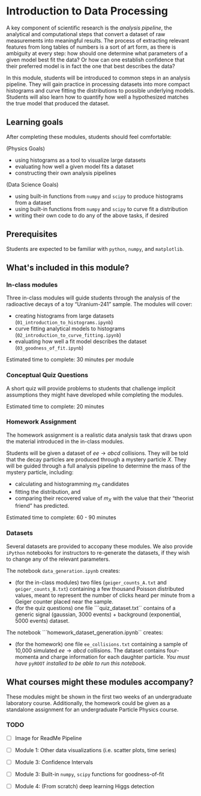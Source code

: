 # Introduction to Data Processing

A key component of scientific research is the *analysis pipeline*, the analytical and computational steps that convert a dataset of raw measurements into meaningful results. The process of extracting relevant features from long tables of numbers is a sort of art form, as there is ambiguity at every step: how should one determine what parameters of a given model best fit the data? Or how can one establish confidence that their preferred model is in fact the one that best describes the data?

In this module, students will be introduced to common steps in an analysis pipeline. They will gain practice in processing datasets into more compact histograms and curve fitting the distributions to possible underlying models. Students will also learn how to quantify how well a hypothesized matches the true model that produced the dataset. 

## Learning goals

After completing these modules, students should feel comfortable:

(Physics Goals)
- using histograms as a tool to visualize large datasets
- evaluating how well a given model fits a dataset
- constructing their own analysis pipelines

(Data Science Goals)
- using built-in functions from ```numpy``` and ```scipy``` to produce histograms from a dataset
- using built-in functions from ```numpy``` and ```scipy``` to curve fit a distribution
- writing their own code to do any of the above tasks, if desired

## Prerequisites

Students are expected to be familiar with ```python```, ```numpy```, and  ```matplotlib```. 

## What's included in this module?

### In-class modules

Three in-class modules will guide students through the analysis of the radioactive decays of a toy “Uranium-241” sample. The modules will cover:
- creating histograms from large datasets (```01_introduction_to_histograms.ipynb```)
- curve fitting analytical models to histograms (```02_introduction_to_curve_fitting.ipynb```)
- evaluating how well a fit model describes the dataset (```03_goodness_of_fit.ipynb```)

Estimated time to complete: 30 minutes per module 

### Conceptual Quiz Questions

A short quiz will provide problems to students that challenge implicit assumptions they might have developed while completing the modules.

Estimated time to complete: 20 minutes 

### Homework Assignment

The homework assignment is a realistic data analysis task that draws upon the material introduced in the in-class modules. 

Students will be given a dataset of $ee \rightarrow abcd$ collisions. They will be told that the decay particles are produced through a mystery particle $X$. They will be guided through a full analysis pipeline to determine the mass of the mystery particle, including:
- calculating and histogramming $m_X$ candidates 
- fitting the distribution, and 
- comparing their recovered value of $m_X$ with the value that their “theorist friend” has predicted.

Estimated time to complete: 60 - 90 minutes 

### Datasets

Several datasets are provided to accopany these modules. We also provide ```iPython``` notebooks for instructors to re-generate the datasets, if they wish to change any of the relevant parameters.

The notebook ```data_generation.ipynb``` creates:
- (for the in-class modules) two files (```geiger_counts_A.txt``` and ```geiger_counts_B.txt```) containing a few thousand Poisson distributed values, meant to represent the number of clicks heard per minute from a Geiger counter placed near the sample.
- (for the quiz questions) one file ```quiz_dataset.txt`` contains of a generic signal (gaussian, 3000 events) + background (exponential, 5000 events) dataset.

The notebook ```homework_dataset_generation.ipynb`` creates:
- (for the homework) one file ```ee_collisions.txt``` containing a sample of 10,000 simulated $ee \rightarrow abcd$ collisions. The dataset contains four-momenta and charge information for each daughter particle. 
*You must have* ```pyROOT``` *installed to be able to run this notebook.*


## What courses might these modules accompany?

These modules might be shown in the first two weeks of an undergraduate laboratory course. Additionally, the homework could be given as a standalone assignment for an undergraduate Particle Physics course.

### TODO
- [ ] Image for ReadMe Pipeline
- [ ] Module 1: Other data visualizations (i.e. scatter plots, time series)
- [ ] Module 3: Confidence Intervals
- [ ] Module 3: Built-in ```numpy```, ```scipy``` functions for goodness-of-fit
- [ ] Module 4: (From scratch) deep learning Higgs detection

